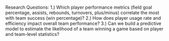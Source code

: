 





Research Questions: 
1.) Which player performance metrics (field goal percentage, assists, rebounds, turnovers, plus/minus) correlate the most with team success (win percentage)? 
2.) How does player usage rate and efficiency impact overall team performance?
3.) Can we build a predictive model to estimate the likelihood of a team winning a game based on player and team-level statistics?
